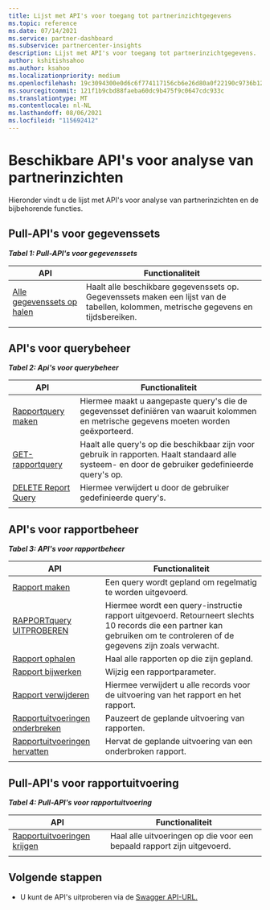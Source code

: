 ```yaml
---
title: Lijst met API's voor toegang tot partnerinzichtgegevens
ms.topic: reference
ms.date: 07/14/2021
ms.service: partner-dashboard
ms.subservice: partnercenter-insights
description: Lijst met API's voor toegang tot partnerinzichtgegevens.
author: kshitishsahoo
ms.author: ksahoo
ms.localizationpriority: medium
ms.openlocfilehash: 19c3094300e0d6c6f774117156cb6e26d80a0f22190c9736b12dd264178d6d7c
ms.sourcegitcommit: 121f1b9cbd88faeba60dc9b475f9c0647cdc933c
ms.translationtype: MT
ms.contentlocale: nl-NL
ms.lasthandoff: 08/06/2021
ms.locfileid: "115692412"
---
```

# <a name="available-apis-for-partner-insights-analytics"></a>Beschikbare API's voor analyse van partnerinzichten

Hieronder vindt u de lijst met API's voor analyse van partnerinzichten en de bijbehorende functies.

## <a name="dataset-pull-apis"></a>Pull-API's voor gegevenssets

***Tabel 1: Pull-API's voor gegevenssets***

| **API** | **Functionaliteit** |
| --- | --- |
| [Alle gegevenssets op halen](insights-programmatic-analytics-api-get-dataset.md) | Haalt alle beschikbare gegevenssets op. Gegevenssets maken een lijst van de tabellen, kolommen, metrische gegevens en tijdsbereiken. |
|||

## <a name="query-management-apis"></a>API's voor querybeheer

***Tabel 2: Api's voor querybeheer***

| **API** | **Functionaliteit** |
| --- | --- |
| [Rapportquery maken](insights-programmatic-access-paradigm.md#create-report-query-api) | Hiermee maakt u aangepaste query's die de gegevensset definiëren van waaruit kolommen en metrische gegevens moeten worden geëxporteerd. |
| [GET-rapportquery](insights-programmatic-analytics-api-get-report-queries.md) | Haalt alle query's op die beschikbaar zijn voor gebruik in rapporten. Haalt standaard alle systeem- en door de gebruiker gedefinieerde query's op. |
| [DELETE Report Query](insights-programmatic-analytics-api-delete-report-queries.md) | Hiermee verwijdert u door de gebruiker gedefinieerde query's. |
|||

## <a name="report-management-apis"></a>API's voor rapportbeheer

***Tabel 3: API's voor rapportbeheer***

| **API** | **Functionaliteit** |
| --- | --- |
| [Rapport maken](insights-programmatic-access-paradigm.md#create-report-api) | Een query wordt gepland om regelmatig te worden uitgevoerd. |
| [RAPPORTquery UITPROBEREN](insights-programmatic-analytics-api-try-report-queries.md) | Hiermee wordt een query-instructie rapport uitgevoerd. Retourneert slechts 10 records die een partner kan gebruiken om te controleren of de gegevens zijn zoals verwacht. |
| [Rapport ophalen](insights-programmatic-analytics-api-get-report.md) | Haal alle rapporten op die zijn gepland. |
| [Rapport bijwerken](insights-programmatic-analytics-api-update-report.md) | Wijzig een rapportparameter. |
| [Rapport verwijderen](insights-programmatic-analytics-api-delete-report.md) | Hiermee verwijdert u alle records voor de uitvoering van het rapport en het rapport. |
| [Rapportuitvoeringen onderbreken](insights-programmatic-analytics-api-pause-report-executions.md) | Pauzeert de geplande uitvoering van rapporten. |
| [Rapportuitvoeringen hervatten](insights-programmatic-analytics-api-resume-report-executions.md) | Hervat de geplande uitvoering van een onderbroken rapport. |
|||

## <a name="report-execution-pull-apis"></a>Pull-API's voor rapportuitvoering

***Tabel 4: Pull-API's voor rapportuitvoering***

| **API** | **Functionaliteit** |
| --- | --- |
| [Rapportuitvoeringen krijgen](insights-programmatic-access-paradigm.md#get-report-execution-api) | Haal alle uitvoeringen op die voor een bepaald rapport zijn uitgevoerd. |
|||

## <a name="next-steps"></a>Volgende stappen

- U kunt de API's uitproberen via de [Swagger API-URL.](https://api.partnercenter.microsoft.com/insights/v1/mpn/swagger/index.html)